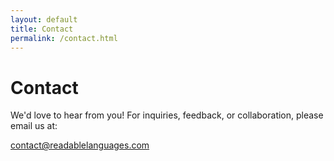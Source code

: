 ```yaml
---
layout: default
title: Contact
permalink: /contact.html
---
```


<div class="max-w-2xl mx-auto px-4 py-12">
  <h1 class="text-4xl md:text-5xl font-bold text-indigo-600 mb-6">Contact</h1>

  <p class="text-lg text-gray-700 leading-relaxed">
    We'd love to hear from you! For inquiries, feedback, or collaboration, please email us at:
  </p>

  <p class="mt-4 text-lg text-blue-600">
    <a href="mailto:contact@readablelanguages.com" class="underline hover:text-blue-800">
      contact@readablelanguages.com
    </a>
  </p>
</div>
